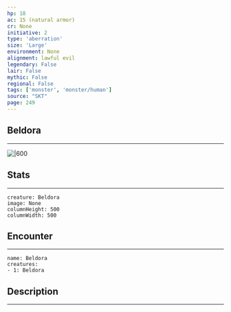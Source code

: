 ```yaml
---
hp: 18
ac: 15 (natural armor)
cr: None
initiative: 2
type: 'aberration'    
size: 'Large'
environment: None
alignment: lawful evil
legendary: False
lair: False
mythic: False
regional: False
tags: ['monster', 'monster/human']
source: "SKT"
page: 249
---
```


## Beldora
---

![|600](D:/Program%20Files/5e.tools/img/bestiary/SKT/Beldora.jpg)

## Stats
---

```statblock
creature: Beldora
image: None
columnHeight: 500
columnWidth: 500
```

## Encounter
---

```encounter-table
name: Beldora
creatures:
- 1: Beldora
```

## Description
---




